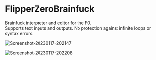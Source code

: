 # FlipperZeroBrainfuck

Brainfuck interpreter and editor for the F0.  
Supports text inputs and outputs.
No protection against infinite loops or syntax errors.

![Screenshot-20230117-202147](https://user-images.githubusercontent.com/16545187/213004616-8846e897-506e-4510-8012-fd2fe2bbe8a1.png)

![Screenshot-20230117-202208](https://user-images.githubusercontent.com/16545187/213004659-d74751d2-76c4-4a7b-a0f2-f58623478b95.png)
